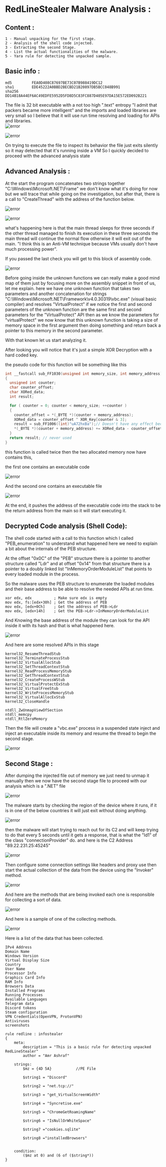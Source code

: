 # RedLineStealer Malware Analysis :

## Content :
	1 - Manual unpacking for the first stage.
	2 - Analysis of the shell code injected.
	3 - Extracting the second Stage.
	4 - List the actual functionalities of the malware.
	5 - Yara rule for detecting the unpacked sample.

## Basic info :
	md5     	FEA0D408C87697BE73C07B988419DC12
	sha1 		EDE45222A0BBD2BECBD21B20897DB5BCC048B991
	sha256  	DD14B18A44EF6AC49EDFE5952D5FD8D5C83FC887D405E97DA15E572ED092B221

The file is 32 bit executable with a not too high ".text" entropy "I admit that packers became more intelligent" 
and the imports and loaded libraries are very small so I believe that it will use run time resolving and loading for APIs and libraries.  
![error](Pics/file.png)

![error](Pics/die.png)

On trying to execute the file to inspect its behavior the file just exits silently so it may detected that it's running inside a VM So I quickly decided to proceed with the advanced analysis state

## Advanced Analysis :

At the start the program concatenates two strings together "C:\\Windows\\Microsoft.NET\\Frame" we don't know what it's doing for now but we will trace that while going on the investigation, but after that, there is a call to "CreateThread" with the address of the function below.

![error](Pics/start.png)

![error](Pics/thread.png)

what's happening here is that the main thread sleeps for three seconds if the other thread managed to finish its execution in these three seconds the main thread will continue the normal flow otherwise it will exit out of the main.
"I think this is an Anti-VM technique because VMs usually don't have much processing power".

If you passed the last check you will get to this block of assembly code.

![error](Pics/next.png)

Before going inside the unknown functions we can really make a good mind map of them just by focusing more on the assembly snippet in front of us, let me explain.
here we have one unknown function that takes two parameters and another concatenation for strings "C:\\Windows\\Microsoft.NET\\Framework\\v4.0.30319\\vbc.exe" (visual basic compiler) and resolves  "VirtualProtect" if we notice the first and second parameters of the unknown function are the same first and second parameters for the "VirtualProtect" API then as we know the parameters for "virtualProtect" we now know that this unknown function is taking a size of memory space in the first argument then doing something and return back a pointer to this memory in the second parameter.

With that known let us start analyzing it.

After looking you will notice that it's just a simple XOR Decryption with a hard coded key.

the pseudo code for this function will be something like this

```C
int __fastcall sub_FF1030(unsigned int memory_size, int memory_address)
{
  unsigned int counter;
  char counter_offset; 
  char XORed_data; 
  int result; 

  for ( counter = 0; counter < memory_size; ++counter )
  {
    counter_offset = *(_BYTE *)(counter + memory_address);
    XORed_data = counter_offset ^ XOR_Key[counter & 3];
    result = sub_FF1006((int)"uA72hxBa");// Doesn't have any effect because the return is never used
    *(_BYTE *)(counter + memory_address) += XORed_data - counter_offset;
  }
  return result; // never used
}

```
this function is called twice then the two allocated memory now have contains this,

the first one contains an executable code 

![error](Pics/code.png)

And the second one contains an executable file

![error](Pics/exe.png)

At the end, it pushes the address of the executable code into the stack to be the return address from the main so it will start executing it.


## Decrypted Code analysis (Shell Code):

The shell code started with a call to this function which I called "PEB_enumeration" to understand what happened here we need to explain a bit about the internals of the PEB structure.

At the offset "0x0C" of the "PEB" structure there is a pointer to another structure called "Ldr" and at offset "0x14" from that structure there is a pointer to a doubly linked list "InMemoryOrderModuleList" that points to every loaded module in the process.

So the malware uses the PEB structure to enumerate the loaded modules and their base address to be able to resolve the needed APIs at run time.

```
xor edx, edx          ; Make sure edx is empty
mov edx, fs:[edx+30h] ; Get the address of PEB
mov edx, [edx+0Ch]    ; Get the address of PEB->Ldr
mov edx, [edx+14h]    ; Get the PEB->Ldr->InMemoryOrderModuleList
```
And Knowing the base address of the module they can look for the API inside it with its hash and that is what happened here.

![error](Pics/resolve.png)

And here are some resolved APIs in this stage

	kernel32_ResumeThreadStub
	kernel32_TerminateProcessStub
	kernel32_VirtualAllocStub
	kernel32_SetThreadContextStub
	kernel32_ReadProcessMemoryStub
	kernel32_GetThreadContextStub
	kernel32_CreateProcessWStub
    kernel32_VirtualProtectExStub
    kernel32_VirtualFreeStub
	kernel32_WriteProcessMemoryStub
	kernel32_VirtualAllocExStub
	kernel32_CloseHandle

	ntdll_ZwUnmapViewOfSection
    ntdll_memcpy
	ntdll_RtlZeroMemory

Then the file will create a "vbc.exe" process in a suspended state inject and inject an executable inside its memory and resume the thread to begin the second stage.

![error](Pics/injected.png)

## Second Stage :

After dumping the injected file out of memory we just need to unmap it manually then we now have the second stage file to proceed with our analysis which is a ".NET" file

![error](Pics/Second.png)

The malware starts by checking the region of the device where it runs, if it is in one of the below countries it will just exit without doing anything.

![error](Pics/countries.png)

then the malware will start trying to reach out for its C2 and will keep trying to do that every 5 seconds until it gets a response, that is what the "Id1" of the class "connectionProvider" do.
and here is the C2 Address "89.22.231.25:45245"

![error](Pics/connect.png)

Then configure some connection settings like headers and proxy use then start the actual collection of the data from the device using the "Invoker" method.

![error](Pics/collect.png)

And here are the methods that are being invoked each one is responsible for collecting a sort of data.

![error](Pics/methods.png)

And here is a sample of one of the collecting methods.

![error](Pics/sample.png)

Here is a list of the data that has been collected.

	IPv4 Address
	Domain Name
	Windows Version
	Virtual Display Size
	Country
	User Name
	Processor Info
	Graphics Card Info
	RAM Info
	Browsers Data
	Installed Programs
	Running Processes
	Available Languages
	Telegram data
	Discord tokens
	Steam configuration
	VPN Credentials(OpenVPN, ProtonVPN)
	Antiviruses
	screenshots


```Yara
rule redline : infostealer
{
	meta:
		description = "This is a basic rule for detecting unpacked RedLineStealer"
		author = "Amr Ashraf"
		
	strings:
		$mz = {4D 5A}			//PE File
		
		$string1 = "Discord"
		
		$string2 = "net.tcp://"
		
		$string3 = "get_VirtualScreenWidth"
		
		$string4 = "Syncretise.exe"
		
		$string5 = "ChromeGetRoamingName"
		
		$string6 = "IsNullOrWhiteSpace"
		
		$string7 ="cookies.sqlite"

		$string8 ="installedBrowsers"


	condition:
    	($mz at 0) and (6 of ($string*))
}
```